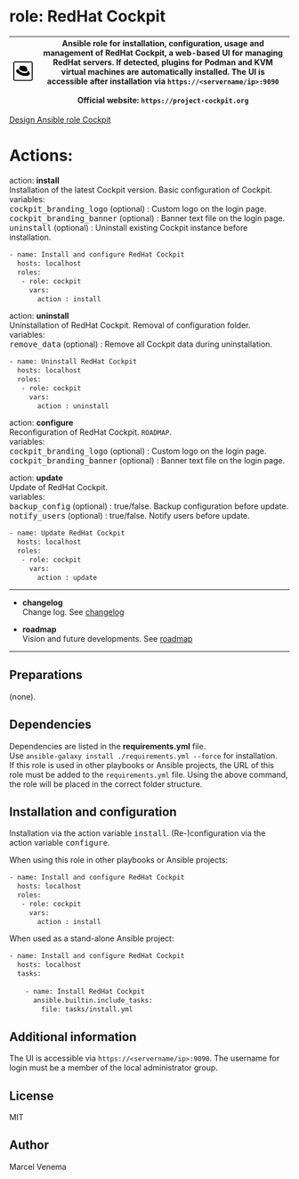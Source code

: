 # role: RedHat Cockpit

| ![Cockpit Icon](media/icon_cockpit.png) | Ansible role for installation, configuration, usage and management of RedHat Cockpit, a web-based UI for managing RedHat servers. If detected, plugins for Podman and KVM virtual machines are automatically installed. The UI is accessible after installation via `https://<servername/ip>:9090`<br><br>Official website: `https://project-cockpit.org`
|---|---|

[Design Ansible role Cockpit](docs/DESIGN.md)<br>

# Actions:

action: **install**<br>
Installation of the latest Cockpit version. Basic configuration of Cockpit.<br>
variables:<br>
<kbd>cockpit_branding_logo</kbd> (optional) : Custom logo on the login page.<br>
<kbd>cockpit_branding_banner</kbd> (optional) : Banner text file on the login page.<br>
<kbd>uninstall</kbd> (optional) : Uninstall existing Cockpit instance before installation.<br>

```
- name: Install and configure RedHat Cockpit
  hosts: localhost
  roles:
   - role: cockpit
     vars:
       action : install
```


action: **uninstall**<br>
Uninstallation of RedHat Cockpit. Removal of configuration folder.<br>
variables:<br>
<kbd>remove_data</kbd> (optional) : Remove all Cockpit data during uninstallation.<br>

```
- name: Uninstall RedHat Cockpit
  hosts: localhost
  roles:
   - role: cockpit
     vars:
       action : uninstall
```

action: **configure**<br>
Reconfiguration of RedHat Cockpit. `ROADMAP`.<br>
variables:<br>
<kbd>cockpit_branding_logo</kbd> (optional) : Custom logo on the login page.<br>
<kbd>cockpit_branding_banner</kbd> (optional) : Banner text file on the login page.<br>

action: **update**<br>
Update of RedHat Cockpit.<br>
variables:<br>
<kbd>backup_config</kbd> (optional) : true/false. Backup configuration before update.<br>
<kbd>notify_users</kbd> (optional) : true/false. Notify users before update.<br>

```
- name: Update RedHat Cockpit
  hosts: localhost
  roles:
   - role: cockpit
     vars:
       action : update
```

***

- **changelog**<br>
  Change log.
  See [changelog](CHANGELOG.md)

- **roadmap**<br>
  Vision and future developments.
  See [roadmap](ROADMAP.md)

***

## Preparations
(none).


## Dependencies
Dependencies are listed in the **requirements.yml** file.<br>
Use `ansible-galaxy install ./requirements.yml --force` for installation.<br>
If this role is used in other playbooks or Ansible projects, the URL of this role must be added to the `requirements.yml` file. Using the above command, the role will be placed in the correct folder structure.


## Installation and configuration
Installation via the action variable <kbd>install</kbd>. (Re-)configuration via the action variable <kbd>configure</kbd>.

When using this role in other playbooks or Ansible projects:
```
- name: Install and configure RedHat Cockpit
  hosts: localhost
  roles:
   - role: cockpit
     vars:
       action : install
```


When used as a stand-alone Ansible project:
```
- name: Install and configure RedHat Cockpit
  hosts: localhost
  tasks:

    - name: Install RedHat Cockpit
      ansible.builtin.include_tasks:
        file: tasks/install.yml
```

## Additional information
The UI is accessible via `https://<servername/ip>:9090`. The username for login must be a member of the local administrator group.

## License
MIT

## Author
Marcel Venema
